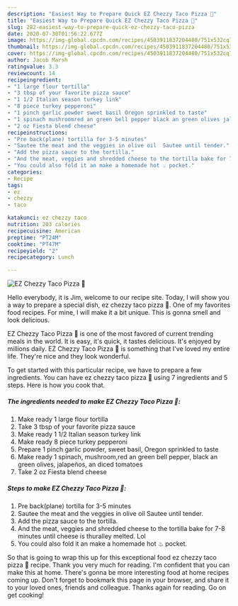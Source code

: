 ```yaml
---
description: "Easiest Way to Prepare Quick EZ Chezzy Taco Pizza 🍕"
title: "Easiest Way to Prepare Quick EZ Chezzy Taco Pizza 🍕"
slug: 282-easiest-way-to-prepare-quick-ez-chezzy-taco-pizza
date: 2020-07-30T01:56:22.677Z
image: https://img-global.cpcdn.com/recipes/4503911837204480/751x532cq70/ez-chezzy-taco-pizza-🍕-recipe-main-photo.jpg
thumbnail: https://img-global.cpcdn.com/recipes/4503911837204480/751x532cq70/ez-chezzy-taco-pizza-🍕-recipe-main-photo.jpg
cover: https://img-global.cpcdn.com/recipes/4503911837204480/751x532cq70/ez-chezzy-taco-pizza-🍕-recipe-main-photo.jpg
author: Jacob Marsh
ratingvalue: 3.3
reviewcount: 14
recipeingredient:
- "1 large flour tortilla"
- "3 tbsp of your favorite pizza sauce"
- "1 1/2 Italian season turkey link"
- "8 piece turkey pepperoni"
- "1 pinch garlic powder sweet basil Oregon sprinkled to taste"
- "1 spinach mushroomred an green bell pepper black an green olives jalapeos an diced tomatoes"
- "2 oz Fiesta blend cheese"
recipeinstructions:
- "Pre back(plane) tortilla for 3-5 minutes"
- "Sautee the meat and the veggies in olive oil  Sautee until tender."
- "Add the pizza sauce to the tortilla."
- "And the meat, veggies and shredded cheese to the tortilla bake for 7-8 minutes until cheese is thuralley melted. Lol"
- "You could also fold it an make a homemade hot ♨ pocket."
categories:
- Recipe
tags:
- ez
- chezzy
- taco

katakunci: ez chezzy taco 
nutrition: 203 calories
recipecuisine: American
preptime: "PT24M"
cooktime: "PT47M"
recipeyield: "2"
recipecategory: Lunch

---
```



![EZ Chezzy Taco Pizza 🍕](https://img-global.cpcdn.com/recipes/4503911837204480/751x532cq70/ez-chezzy-taco-pizza-🍕-recipe-main-photo.jpg)

Hello everybody, it is Jim, welcome to our recipe site. Today, I will show you a way to prepare a special dish, ez chezzy taco pizza 🍕. One of my favorites food recipes. For mine, I will make it a bit unique. This is gonna smell and look delicious.

EZ Chezzy Taco Pizza 🍕 is one of the most favored of current trending meals in the world. It is easy, it's quick, it tastes delicious. It's enjoyed by millions daily. EZ Chezzy Taco Pizza 🍕 is something that I've loved my entire life. They're nice and they look wonderful.




To get started with this particular recipe, we have to prepare a few ingredients. You can have ez chezzy taco pizza 🍕 using 7 ingredients and 5 steps. Here is how you cook that.

<!--inarticleads1-->

##### The ingredients needed to make EZ Chezzy Taco Pizza 🍕:

1. Make ready 1 large flour tortilla
1. Take 3 tbsp of your favorite pizza sauce
1. Make ready 1 1/2 Italian season turkey link
1. Make ready 8 piece turkey pepperoni
1. Prepare 1 pinch garlic powder, sweet basil, Oregon sprinkled to taste
1. Make ready 1 spinach, mushroom,red an green bell pepper, black an green olives, jalapeños, an diced tomatoes
1. Take 2 oz Fiesta blend cheese




<!--inarticleads2-->

##### Steps to make EZ Chezzy Taco Pizza 🍕:

1. Pre back(plane) tortilla for 3-5 minutes
1. Sautee the meat and the veggies in olive oil  Sautee until tender.
1. Add the pizza sauce to the tortilla.
1. And the meat, veggies and shredded cheese to the tortilla bake for 7-8 minutes until cheese is thuralley melted. Lol
1. You could also fold it an make a homemade hot ♨ pocket.




So that is going to wrap this up for this exceptional food ez chezzy taco pizza 🍕 recipe. Thank you very much for reading. I'm confident that you can make this at home. There's gonna be more interesting food at home recipes coming up. Don't forget to bookmark this page in your browser, and share it to your loved ones, friends and colleague. Thanks again for reading. Go on get cooking!
